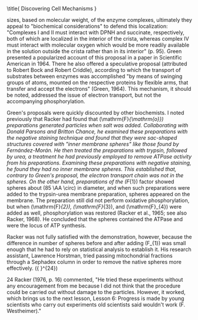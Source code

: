 \title{
Discovering Cell Mechanisms
}

sizes, based on molecular weight, of the enzyme complexes, ultimately they appeal to "biochemical considerations" to defend this localization: "Complexes I and II must interact with DPNH and succinate, respectively, both of which are localized in the interior of the crista, whereas complex IV must interact with molecular oxygen which would be more readily available in the solution outside the crista rather than in its interior" (p. 95). Green presented a popularized account of this proposal in a paper in Scientific American in 1964. There he also offered a speculative proposal (attributed to Robert Bock and Robert Criddle), according to which the transport of substrates between enzymes was accomplished "by means of swinging groups of atoms, mounted on the respective proteins by flexible arms, that transfer and accept the electrons" (Green, 1964). This mechanism, it should be noted, addressed the issue of electron transport, but not the accompanying phosphorylation.

Green's proposals were quickly discounted by other biochemists. I noted previously that Racker had found that \(\mathrm{F}_{\mathrm{o}}\) preparations generated particles when salt was added. Collaborating with Donald Parsons and Britton Chance, he examined these preparations with the negative staining technique and found that they were sac-shaped structures covered with "inner membrane spheres" like those found by Fernández-Morán. He then treated the preparations with trypsin, followed by urea, a treatment he had previously employed to remove ATPase activity from his preparations. Examining these preparations with negative staining, he found they had no inner membrane spheres. This established that, contrary to Green's proposal, the electron transport chain was not in the spheres. On the other hand, preparations of the \(F_{1}\) factor showed spheres about \(85 \AA \circ\) in diameter, and when such preparations were added to the trypsin-urea membrane preparation, spheres appeared on the membrane. The preparation still did not perform oxidative phosphorylation, but when \(\mathrm{F}_{2}\), \(\mathrm{F}_{3}\), and \(\mathrm{F}_{4}\) were added as well, phosphorylation was restored (Racker et al., 1965; see also Racker, 1968). He concluded that the spheres contained the ATPase and were the locus of ATP synthesis.

Racker was not fully satisfied with the demonstration, however, because the difference in number of spheres before and after adding \(F_{1}\) was small enough that he had to rely on statistical analysis to establish it. His research assistant, Lawrence Horstman, tried passing mitochondrial fractions through a Sephadex column in order to remove the native spheres more effectively. \({ }^{24}\)

24 Racker (1976, p. 16) commented, "He tried these experiments without any encouragement from me because I did not think that the procedure could be carried out without damage to the particles. However, it worked, which brings us to the next lesson, Lesson 6: Progress is made by young scientists who carry out experiments old scientists said wouldn't work (F. Westheimer)."
